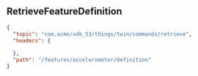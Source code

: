## RetrieveFeatureDefinition

```json
{
  "topic": "com.acme/xdk_53/things/twin/commands/retrieve",
  "headers": {
    
  },
  "path": "/features/accelerometer/definition"
}
```
